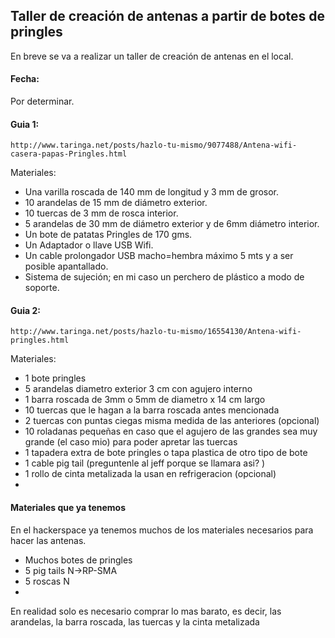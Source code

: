 Taller de creación de antenas a partir de botes de pringles
--------
En breve se va a realizar un taller de creación de antenas en el local.

#### Fecha:
Por determinar.

#### Guia 1: 
    http://www.taringa.net/posts/hazlo-tu-mismo/9077488/Antena-wifi-casera-papas-Pringles.html
Materiales:
- Una varilla roscada de 140 mm de longitud y 3 mm de grosor. 
- 10 arandelas de 15 mm de diámetro exterior. 
- 10 tuercas de 3 mm de rosca interior. 
- 5 arandelas de 30 mm de diámetro exterior y de 6mm diámetro interior. 
- Un bote de patatas Pringles de 170 gms. 
- Un Adaptador o llave USB Wifi. 
- Un cable prolongador USB macho=hembra máximo 5 mts y a ser posible apantallado. 
- Sistema de sujeción; en mi caso un perchero de plástico a modo de soporte. 

#### Guia 2: 
    http://www.taringa.net/posts/hazlo-tu-mismo/16554130/Antena-wifi-pringles.html
Materiales: 
- 1 bote pringles
- 5 arandelas diametro exterior 3 cm con agujero interno 
- 1 barra roscada de 3mm o 5mm de diametro x 14 cm largo 
- 10 tuercas que le hagan a la barra roscada antes mencionada 
- 2 tuercas con puntas ciegas misma medida de las anteriores (opcional) 
- 10 roladanas pequeñas en caso que el agujero de las grandes sea muy grande (el caso mio) para poder apretar las tuercas 
- 1 tapadera extra de bote pringles o tapa plastica de otro tipo de bote 
- 1 cable pig tail (preguntenle al jeff porque se llamara asi? ) 
- 1 rollo de cinta metalizada la usan en refrigeracion (opcional) 
- 
#### Materiales que ya tenemos

En el hackerspace ya tenemos muchos de los materiales necesarios para hacer las antenas. 

- Muchos botes de pringles
- 5 pig tails N->RP-SMA
- 5 roscas N
- 
En realidad solo es necesario comprar lo mas barato, es decir, las arandelas, la barra roscada, las tuercas y la cinta metalizada
